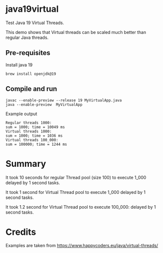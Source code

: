 # java19virtual

Test Java 19 Virtual Threads.

This demo shows that Virtual threads can be scaled much better than regular Java threads.

## Pre-requisites

Install java 19

```
brew install openjdk@19
```

## Compile and run

```
javac --enable-preview --release 19 MyVirtualApp.java
java --enable-preview  MyVirtualApp
```

Example output
```
Regular threads 1000:
sum = 1000; time = 10049 ms
Virtual threads 1000:
sum = 1000; time = 1036 ms
Virtual threads 100_000:
sum = 100000; time = 1244 ms
```

# Summary
It took 10 seconds for regular Thread pool (size 100) to execute 1_000 delayed by 1 second tasks.

It took 1 second for Virtual Thread pool to execute 1_000 delayed by 1 second tasks.

It took 1.2 second for Virtual Thread pool to execute 100_000: delayed by 1 second tasks.

# Credits
Examples are taken from https://www.happycoders.eu/java/virtual-threads/